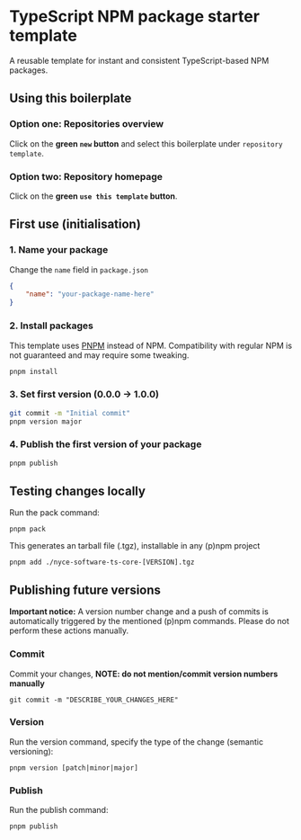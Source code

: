 # TypeScript NPM package starter template

A reusable template for instant and consistent TypeScript-based NPM packages.

## Using this boilerplate

### Option one: Repositories overview

Click on the **green `new` button** and select this boilerplate under `repository template`.

### Option two: Repository homepage

Click on the **green `use this template` button**.

## First use (initialisation)

### 1. Name your package

Change the `name` field in `package.json`

```json
{
    "name": "your-package-name-here"
}
```

### 2. Install packages

This template uses [PNPM](https://pnpm.io/) instead of NPM. Compatibility with regular NPM is not guaranteed and may require some tweaking.

```bash
pnpm install
```

### 3. Set first version (0.0.0 -> 1.0.0)

```bash
git commit -m "Initial commit"
pnpm version major
```

### 4. Publish the first version of your package

```bash
pnpm publish
```

## Testing changes locally

Run the pack command:

```shell
pnpm pack
```

This generates an tarball file (.tgz), installable in any (p)npm project

```shell
pnpm add ./nyce-software-ts-core-[VERSION].tgz
```

## Publishing future versions

**Important notice:** A version number change and a push of commits is automatically triggered by the mentioned (p)npm commands.
Please do not perform these actions manually.

### Commit

Commit your changes, **NOTE: do not mention/commit version numbers manually**

```shell
git commit -m "DESCRIBE_YOUR_CHANGES_HERE"
```

### Version

Run the version command, specify the type of the change (semantic versioning):

```shell
pnpm version [patch|minor|major]
```

### Publish

Run the publish command:

```shell
pnpm publish
```
